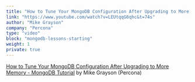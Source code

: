 ```yaml
---
title: "How to Tune Your MongoDB Configuration After Upgrading to More Memory - MongoDB Tutorial"
link: "https://www.youtube.com/watch?v=LEUtqqG6qhc&t=74s"
author: "Mike Grayson"
company: "Percona"
type: "video"
block: "mongodb-lessons-starting"
weight: 1
private: true
---
```


[How to Tune Your MongoDB Configuration After Upgrading to More Memory - MongoDB Tutorial](https://www.youtube.com/watch?v=LEUtqqG6qhc&t=74s) by Mike Grayson (Percona)
